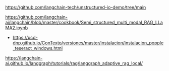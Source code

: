 https://github.com/langchain-tech/unstructured-io-demo/tree/main

https://github.com/langchain-ai/langchain/blob/master/cookbook/Semi_structured_multi_modal_RAG_LLaMA2.ipynb
- https://ucd-dnp.github.io/ConTexto/versiones/master/instalacion/instalacion_popple_teseract_windows.html

https://langchain-ai.github.io/langgraph/tutorials/rag/langgraph_adaptive_rag_local/
